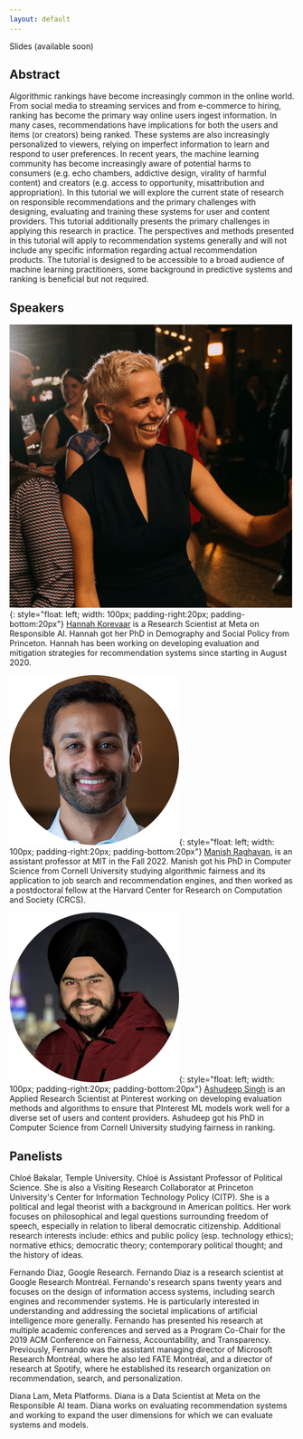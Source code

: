 ```yaml
---
layout: default
---
```


Slides (available soon)

## Abstract
Algorithmic rankings have become increasingly common in the online world. From social media to streaming services and from e-commerce to hiring, ranking has become the primary way online users ingest information. In many cases, recommendations have implications for both the users and items (or creators) being ranked. These systems are also increasingly personalized to viewers, relying on imperfect information to learn and respond to user preferences. In recent years, the machine learning community has become increasingly aware of potential harms to consumers (e.g. echo chambers, addictive design, virality of harmful content) and creators (e.g. access to opportunity, misattribution and appropriation). In this tutorial we will explore the current state of research on responsible recommendations and the primary challenges with designing, evaluating and training these systems for user and content providers. This tutorial additionally presents the primary challenges in applying this research in practice. The perspectives and methods presented in this tutorial will apply to recommendation systems generally and will not include any specific information regarding actual recommendation products. The tutorial is designed to be accessible to a broad audience of machine learning practitioners, some background in predictive systems and ranking is beneficial but not required. 


## Speakers


![avatar](assets/img/hannah.jpeg){: style="float: left; width: 100px; padding-right:20px; padding-bottom:20px"}
[Hannah Korevaar]() is a Research Scientist at Meta on Responsible AI. Hannah got her PhD in Demography and Social Policy from Princeton. Hannah has been working on developing evaluation and mitigation strategies for recommendation systems since starting in August 2020. 

![avatar](assets/img/manish.png){: style="float: left; width: 100px; padding-right:20px; padding-bottom:20px"} 
[Manish Raghavan](https://mraghavan.github.io/), is an assistant professor at MIT in the Fall 2022. Manish got his PhD in Computer Science from Cornell University studying algorithmic fairness and its application to job search and recommendation engines, and then worked as a postdoctoral fellow at the Harvard Center for Research on Computation and Society (CRCS).  

![avatar](assets/img/ashudeep.png){: style="float: left; width: 100px; padding-right:20px; padding-bottom:20px"}
[Ashudeep Singh](https://www.ashudeepsingh.com/) is an Applied Research Scientist at Pinterest working on developing evaluation methods and algorithms to ensure that PInterest ML models work well for a diverse set of users and content providers. Ashudeep got his PhD in Computer Science from Cornell University studying fairness in ranking. 



## Panelists

Chloé Bakalar, Temple University. Chloé is Assistant Professor of Political Science. She is also a Visiting Research Collaborator at Princeton University's Center for Information Technology Policy (CITP). She is a political and legal theorist with a background in American politics. Her work focuses on philosophical and legal questions surrounding freedom of speech, especially in relation to liberal democratic citizenship. Additional research interests include: ethics and public policy (esp. technology ethics); normative ethics; democratic theory; contemporary political thought; and the history of ideas. 

Fernando Diaz, Google Research. Fernando Diaz is a research scientist at Google Research Montréal. Fernando's research spans twenty years and focuses on the design of information access systems, including search engines and recommender systems. He is particularly interested in understanding and addressing the societal implications of artificial intelligence more generally. Fernando has presented his research at multiple academic conferences and served as a Program Co-Chair for the 2019 ACM Conference on Fairness, Accountability, and Transparency. Previously, Fernando was the assistant managing director of Microsoft Research Montréal, where he also led FATE Montréal, and a director of research at Spotify, where he established its research organization on recommendation, search, and personalization.

Diana Lam, Meta Platforms. Diana is a Data Scientist at Meta on the Responsible AI team. Diana works on evaluating recommendation systems and working to expand the user dimensions for which we can evaluate systems and models. 
